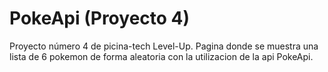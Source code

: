 # PokeApi (Proyecto 4)

Proyecto número 4 de picina-tech Level-Up. Pagina donde se muestra una lista de 6 pokemon de forma aleatoria con la utilizacion de la api PokeApi.

